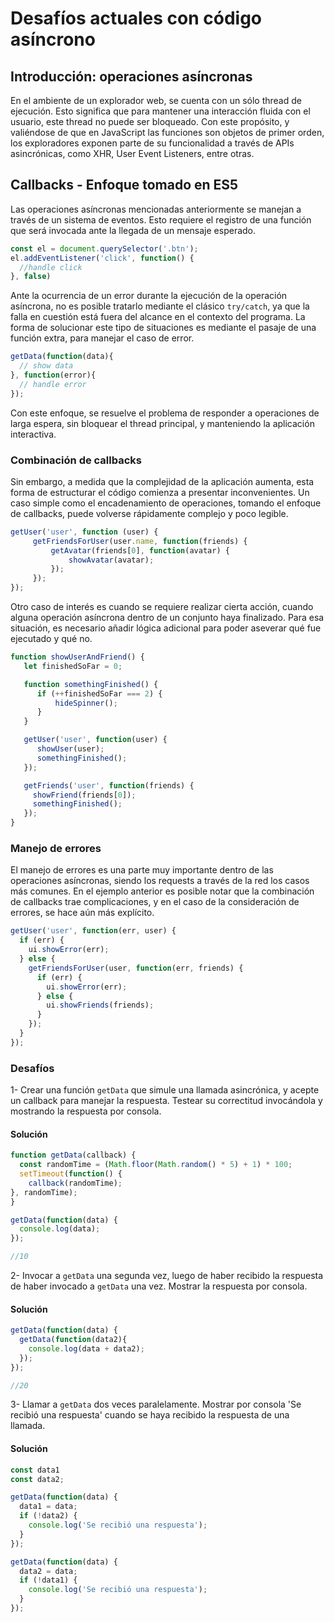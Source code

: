 # Desafíos actuales con código asíncrono

## Introducción: operaciones asíncronas
En el ambiente de un explorador web, se cuenta con un sólo thread de ejecución.
Esto significa que para mantener una interacción fluida con el usuario, este thread
no puede ser bloqueado. Con este propósito, y valiéndose de que en JavaScript las
funciones son objetos de primer orden, los exploradores exponen parte de su funcionalidad
a través de APIs asincrónicas, como XHR, User Event Listeners, entre otras.
## Callbacks - Enfoque tomado en ES5
Las operaciones asíncronas mencionadas anteriormente se manejan a través de un sistema
de eventos. Esto requiere el registro de una función que será invocada ante la llegada
de un mensaje esperado.
``` javascript
const el = document.querySelector('.btn');
el.addEventListener('click', function() {
  //handle click
}, false)
```
Ante la ocurrencia de un error durante la ejecución de la operación asíncrona, no es
posible tratarlo mediante el clásico `try/catch`, ya que la falla en cuestión está fuera
del alcance en el contexto del programa. La forma de solucionar este tipo de situaciones es
mediante el pasaje de una función extra, para manejar el caso de error.

``` javascript
getData(function(data){
  // show data
}, function(error){
  // handle error
});
```
Con este enfoque, se resuelve el problema de responder a operaciones de larga espera, sin
bloquear el thread principal, y manteniendo la aplicación interactiva.

### Combinación de callbacks

Sin embargo, a medida que la complejidad de la aplicación aumenta, esta forma de estructurar
el código comienza a presentar inconvenientes.
Un caso simple como el encadenamiento de operaciones, tomando el enfoque de callbacks, puede volverse
rápidamente complejo y poco legible.

``` javascript
getUser('user', function (user) {
     getFriendsForUser(user.name, function(friends) {
         getAvatar(friends[0], function(avatar) {
             showAvatar(avatar);
         });
     });
});
```
Otro caso de interés es cuando se requiere realizar cierta acción, cuando alguna operación
asíncrona dentro de un conjunto haya finalizado. Para esa situación, es necesario añadir
lógica adicional para poder aseverar qué fue ejecutado y qué no.

```javascript
function showUserAndFriend() {  
   let finishedSoFar = 0;

   function somethingFinished() {
      if (++finishedSoFar === 2) {
          hideSpinner();
      }
   }

   getUser('user', function(user) {
      showUser(user);
      somethingFinished();
   });

   getFriends('user', function(friends) {
     showFriend(friends[0]);
     somethingFinished();
   });
}

```
### Manejo de errores
El manejo de errores es una parte muy importante dentro de las operaciones asíncronas,
siendo los requests a través de la red los casos más comunes. En el ejemplo anterior
es posible notar que la combinación de callbacks trae complicaciones, y en el caso de
la consideración de errores, se hace aún más explícito.

```javascript
getUser('user', function(err, user) {
  if (err) {
    ui.showError(err);
  } else {
    getFriendsForUser(user, function(err, friends) {
      if (err) {
        ui.showError(err);
      } else {
        ui.showFriends(friends);
      }
    });
  }
});
```
### Desafíos

1- Crear una función `getData` que simule una llamada asincrónica, y acepte un callback para manejar la respuesta. Testear su correctitud invocándola y mostrando la respuesta por consola.

#### Solución
```javascript
function getData(callback) {
  const randomTime = (Math.floor(Math.random() * 5) + 1) * 100;
  setTimeout(function() {
    callback(randomTime);
}, randomTime);
}

getData(function(data) {
  console.log(data);
});

//10
```

2- Invocar a `getData` una segunda vez, luego de haber recibido la respuesta de haber invocado a `getData` una vez. Mostrar la respuesta por consola.

#### Solución
```javascript
getData(function(data) {
  getData(function(data2){
    console.log(data + data2);
  });
});

//20
```

3- Llamar a `getData` dos veces paralelamente. Mostrar por consola 'Se recibió una respuesta' cuando se haya recibido la respuesta de una llamada.

#### Solución
```javascript
const data1
const data2;

getData(function(data) {
  data1 = data;
  if (!data2) {
    console.log('Se recibió una respuesta');
  }
});

getData(function(data) {
  data2 = data;
  if (!data1) {
    console.log('Se recibió una respuesta');
  }
});
```
